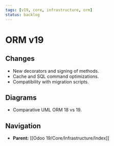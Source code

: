 ```yaml
---
tags: [v19, core, infrastructure, orm]
status: backlog
---
```

# ORM v19

## Changes
- New decorators and signing of methods.
- Cache and SQL command optimizations.
- Compatibility with migration scripts.

## Diagrams
- Comparative UML ORM 18 vs 19.






## Navigation
- **Parent:** [[Odoo 19/Core/Infrastructure/Index]]

